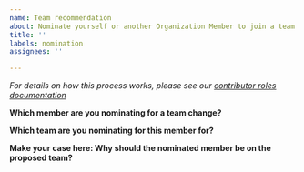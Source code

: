 ```yaml
---
name: Team recommendation
about: Nominate yourself or another Organization Member to join a team
title: ''
labels: nomination
assignees: ''

---
```


*For details on how this process works, please see our [contributor roles documentation](https://github.com/instructlab/community/blob/main/CONTRIBUTOR_ROLES.md)*

**Which member are you nominating for a team change?**
<!-- The GitHub username of the Organization Member you are nominating -->

**Which team are you nominating for this member for?**
<!-- CLI Triages or CLI Maintainers, see the above document for more details -->

**Make your case here: Why should the nominated member be on the proposed team?**
<!-- Feel free to write a brief testimonial here, try to include as many Pull Requests, Issues, etc. as possible -->
